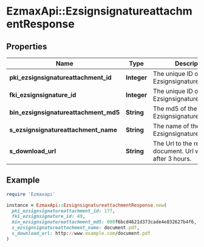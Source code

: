 # EzmaxApi::EzsignsignatureattachmentResponse

## Properties

| Name | Type | Description | Notes |
| ---- | ---- | ----------- | ----- |
| **pki_ezsignsignatureattachment_id** | **Integer** | The unique ID of the Ezsignsignatureattachment |  |
| **fki_ezsignsignature_id** | **Integer** | The unique ID of the Ezsignsignature |  |
| **bin_ezsignsignatureattachment_md5** | **String** | The md5 of the Ezsignsignatureattachment |  |
| **s_ezsignsignatureattachment_name** | **String** | The name of the Ezsignsignatureattachment |  |
| **s_download_url** | **String** | The Url to the requested document.  Url will expire after 3 hours. |  |

## Example

```ruby
require 'Ezmaxapi'

instance = EzmaxApi::EzsignsignatureattachmentResponse.new(
  pki_ezsignsignatureattachment_id: 177,
  fki_ezsignsignature_id: 49,
  bin_ezsignsignatureattachment_md5: 098f6bcd4621d373cade4e832627b4f6,
  s_ezsignsignatureattachment_name: document.pdf,
  s_download_url: http://www.example.com/document.pdf
)
```

